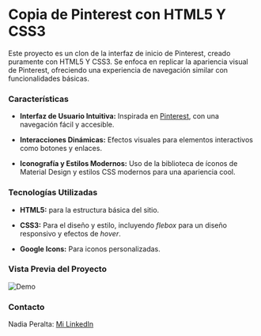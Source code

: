 # Copia de Pinterest con HTML5 Y CSS3

Este proyecto es un clon de la interfaz de inicio de Pinterest, creado puramente con HTML5 Y CSS3. Se enfoca en replicar la apariencia visual de Pinterest, ofreciendo una experiencia de navegación similar con funcionalidades básicas. 

### Características

- **Interfaz de Usuario Intuitiva:** Inspirada en [Pinterest](https://www.pinterest.es/), con una navegación fácil y accesible.

- **Interacciones Dinámicas:** Efectos visuales para elementos interactivos como botones y enlaces.

- **Iconografía y Estilos Modernos:** Uso de la biblioteca de íconos de Material Design y estilos CSS modernos para una apariencia cool.

### Tecnologías Utilizadas

- **HTML5:** para la estructura básica del sitio.

- **CSS3:** Para el diseño y estilo, incluyendo _flebox_ para un diseño responsivo y efectos de _hover_.

- **Google Icons:** Para iconos personalizadas.

### Vista Previa del Proyecto
![Demo](/imagenes/Vistaprevia.png)

### Contacto
Nadia Peralta: [Mi LinkedIn](www.linkedin.com/in/peralta-garcía-nadia-35abb4279)

